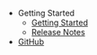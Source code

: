 - Getting Started
	- [Getting Started](/overview)
	- [Release Notes](https://github.com/zzzprojects/EntityFrameworkExtras/releases)
- [GitHub](https://github.com/zzzprojects/EntityFrameworkExtras)
